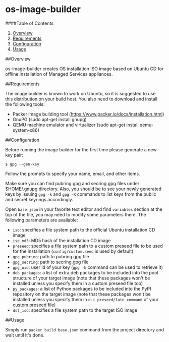 # os-image-builder
####Table of Contents

1. [Overview](#overview)
2. [Requirements](#requirements)
3. [Configuration](#configuration)
4. [Usage](#usage)

##Overview

os-image-builder creates OS installation ISO image based on Ubuntu CD for offline installation of Managed Services appliances.

##Requirements

The image builder is known to work on Ubuntu, so it is suggested to use this distribution on your build host.
You also need to download and install the following tools:
 * Packer image building tool (https://www.packer.io/docs/installation.html)
 * GnuPG (sudo apt-get install gnupg)
 * QEMU machine emulator and virtualizer (sudo apt-get install qemu-system-x86)
 
##Configuration

Before running the image builder for the first time please generate a new key pair:

~~~
$ gpg --gen-key
~~~

Follow the prompts to specify your name, email, and other items.

Make sure you can find pubring.gpg and secring.gpg files under $HOME/.gnupg directory. Also, you should be to see your newly generated keys by issuing `gpg -k` and `gpg -K` commands to list keys from the public and secret keyrings accordingly.

Open `base.json` in your favorite text editor and find `variables` section at the top of the file, you may need to modify some parameters there. The following parameters are available:
 * `iso`: specifies a file system path to the official Ubuntu installation CD image
 * `iso_md5`: MD5 hash of the installation CD image
 * `preseed`: specifies a file system path to a custom preseed file to be used for the installation (`config/custom.seed` is used by default)
 * `gpg_pubring`: path to pubring.gpg file
 * `gpg_secring`: path to secring.gpg file
 * `gpg_uid`: user id of your key (`gpg -k` command can be used to retrieve it)
 * `deb_packages`: a list of extra deb packages to be included into the pool structure of your target image (note that these packages won't be installed unless you specify them in a custom preseed file too)
 * `py_packages`: a list of Python packages to be included into the PyPI repository on the target image  (note that these packages won't be installed unless you specify them in `d-i preseed/late_command` of your custom preseed file)
 * `dst_iso`: specifies a file system path to the target ISO image

##Usage

Simply run `packer build base.json` command from the project directory and wait until it's done.



